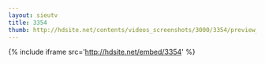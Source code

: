 ```yaml
---
layout: sieutv
title: 3354
thumb: http://hdsite.net/contents/videos_screenshots/3000/3354/preview_360p.mp4.jpg
---
```

{% include iframe src='http://hdsite.net/embed/3354' %}
 

